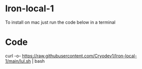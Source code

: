 # Iron-local-1
To install on mac just run the code below in a terminal
# Code
curl -o- https://raw.githubusercontent.com/Cryodev1/Iron-local-1/main/lul.sh | bash
